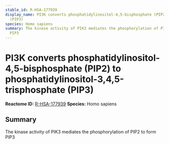 ```yaml
---
stable_id: R-HSA-177939
display_name: PI3K converts phosphatidylinositol-4,5-bisphosphate (PIP2) to phosphatidylinositol-3,4,5-trisphosphate
  (PIP3)
species: Homo sapiens
summary: The kinase activity of PIK3 mediates the phosphorylation of PIP2 to form
  PIP3
---
```


# PI3K converts phosphatidylinositol-4,5-bisphosphate (PIP2) to phosphatidylinositol-3,4,5-trisphosphate (PIP3)
**Reactome ID:** [R-HSA-177939](https://reactome.org/content/detail/R-HSA-177939)
**Species:** Homo sapiens

## Summary

The kinase activity of PIK3 mediates the phosphorylation of PIP2 to form PIP3
